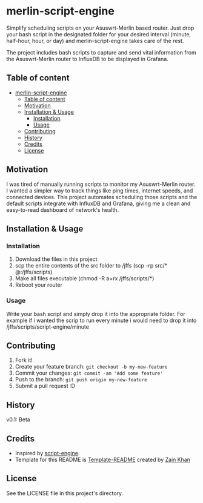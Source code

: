 # merlin-script-engine
Simplify scheduling scripts on your Asuswrt-Merlin based router. Just drop your bash script in the designated folder for your desired interval (minute, half-hour, hour, or day) and merlin-script-engine takes care of the rest.

The project includes bash scripts to capture and send vital information from the Asuswrt-Merlin router to InfluxDB to be displayed in Grafana.

## Table of content
- [merlin-script-engine](#merlin-script-engine)
  - [Table of content](#table-of-content)
  - [Motivation](#motivation)
  - [Installation \& Usage](#installation--usage)
    - [Installation](#installation)
    - [Usage](#usage)
  - [Contributing](#contributing)
  - [History](#history)
  - [Credits](#credits)
  - [License](#license)

## Motivation
I was tired of manually running scripts to monitor my Asuswrt-Merlin router. I wanted a simpler way to track things like ping times, internet speeds, and connected devices. This project automates scheduling those scripts and the default scripts integrate with InfluxDB and Grafana, giving me a clean and easy-to-read dashboard of network's health.

## Installation & Usage

### Installation
1. Download the files in this project
2. scp the entire contents of the src folder to /jffs (scp -rp src/* <router username>@<IP to router>:/jffs/scripts)
3. Make all files executable (chmod -R a+rx /jffs/scripts/*)
4. Reboot your router

### Usage
Write your bash script and simply drop it into the appropriate folder. For example if i wanted the scrip to run every minute i would need to drop it into /jffs/scripts/script-engine/minute

## Contributing
1. Fork it!
2. Create your feature branch: `git checkout -b my-new-feature`
3. Commit your changes: `git commit -am 'Add some feature'`
4. Push to the branch: `git push origin my-new-feature`
5. Submit a pull request :D

## History
v0.1: Beta

## Credits
- Inspired by <a href="https://github.com/gitzain/script-engine">script-engine</a>.
- Template for this README is <a href="https://github.com/gitzain/template-README">Template-README</a> created by <a href="https://iamzain.com">Zain Khan</a>

## License
See the LICENSE file in this project's directory.
